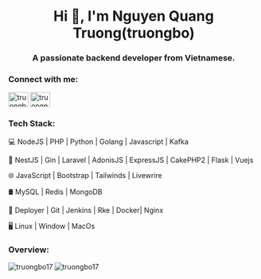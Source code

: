<h1 align="center">Hi 👋, I'm Nguyen Quang Truong(truongbo)</h1>
<h3 align="center">A passionate backend developer from Vietnamese.</h3>

<h3 align="left">Connect with me:</h3>
<p align="left">
<a href="https://linkedin.com/in/truongbo" target="blank"><img align="center" src="https://raw.githubusercontent.com/rahuldkjain/github-profile-readme-generator/master/src/images/icons/Social/linked-in-alt.svg" alt="truongbo" height="30" width="40" /></a>
<a href="mailto:truongnq017@gmail.com" target="blank"><img align="center" src="https://camo.githubusercontent.com/4979a24f3b6feaf5a4a00dd521ac0631a9c80d67db9a24fc386a12ddeadc88c3/68747470733a2f2f75706c6f61642e77696b696d656469612e6f72672f77696b6970656469612f636f6d6d6f6e732f7468756d622f372f37652f476d61696c5f69636f6e5f253238323032302532392e7376672f3235363070782d476d61696c5f69636f6e5f253238323032302532392e7376672e706e67" alt="truongnq017@gmail.com" height="30" width="40" /></a>
</p>

<h3 align="left">Tech Stack:</h3>
<p>💻 NodeJS | PHP | Python | Golang | Javascript | Kafka</p>
<p>💾 NestJS | Gin | Laravel | AdonisJS | ExpressJS | CakePHP2 | Flask | Vuejs </p>
<p>🌐 JavaScript | Bootstrap | Tailwinds | Livewrire</p>
<p>🛢 MySQL | Redis | MongoDB</p>
<p>🔧 Deployer | Git | Jenkins | Rke | Docker| Nginx</p>
<p>🖥 Linux | Window | MacOs</p>

<h3 align="left">Overview:</h3>

<p><img align="left" src="https://github-readme-stats.vercel.app/api/top-langs?username=truongbo17&show_icons=true&locale=en&layout=compact" alt="truongbo17" /></p>

<p><img align="center" src="https://github-readme-stats.vercel.app/api?username=truongbo17&show_icons=true&locale=en" alt="truongbo17" /></p>

